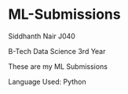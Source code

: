 # ML-Submissions

Siddhanth Nair
J040

B-Tech Data Science 3rd Year

These are my ML Submissions

Language Used:
Python
